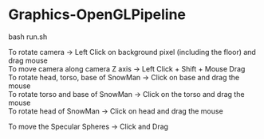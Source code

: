 # Graphics-OpenGLPipeline

bash run.sh

To rotate camera -> Left Click on background pixel (including the floor) and drag mouse <br />
To move camera along camera Z axis -> Left Click + Shift + Mouse Drag <br />
To rotate head, torso, base of SnowMan -> Click on base and drag the mouse <br />
To rotate torso and base of SnowMan -> Click on the torso and drag the mouse <br />
To rotate head of SnowMan -> Click on head and drag the mouse <br />

To move the Specular Spheres -> Click and Drag<br />
